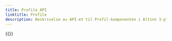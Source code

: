 ```yaml
---
title: Profile API
linktitle: Profile
description: Beskrivelse av API-et til Profil-komponenten i Altinn 3-plattformen
---
```


{{<children />}}